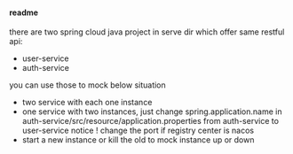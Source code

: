 

#### readme


there are two spring cloud java project in serve dir which offer same restful api:
- user-service
- auth-service

you can use those to mock below situation
- two service with each one instance
- one service with two instances, just change spring.application.name in  auth-service/src/resource/application.properties from auth-service to user-service notice ! change the port if registry center is nacos
- start a new instance or kill the old to mock instance up or down